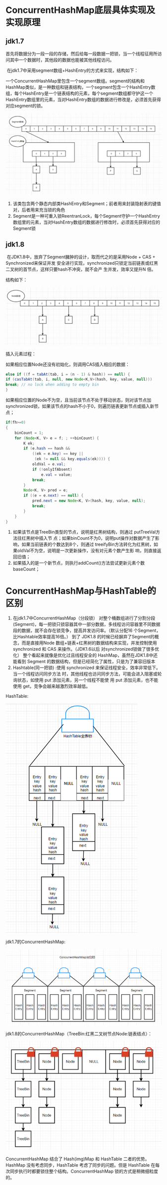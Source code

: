 # ConcurrentHashMap底层具体实现及实现原理

## jdk1.7

​		首先将数据分为一段一段的存储，然后给每一段数据一把锁，当一个线程征用所访问其中一个数据时，其他段的数据也能被其他线程访问。

​		在jdk1.7中采用segment数组+HashEntry的方式来实现，结构如下：

一个ConcurrentHashMap里包含一个segment数组。segment的结构和HashMap类似，是一种数组和链表结构，一个segment包含一个HashEntry数组，每个HashEntry是一个链表结构的元素，每个segment数组都守护这一个HashEntry数组里的元素，当对HashEntry数组的数据进行修改是，必须首先获得对应segment的锁。

![image-20220320140219646](https://github.com/BlackMe2327/cloudimages27/blob/main/img/image-20220320140219646.png?raw=true)

1. 该类包含两个静态内部类HashEntry和Segment；前者用来封装隐射表的键值对，后者用来充当锁的角色
2. Segment是一种可重入锁ReentranLock，每个Segment守护一个HashEntry数组里的元素，当对HashEntry数组的数据进行修改时，必须首先获得对应的Segment锁

## jdk1.8

​		在JDK1.8中，放弃了Segment臃肿的设计，取而代之的是采用Node + CAS + Synchronized来保证并发
安全进行实现，synchronized只锁定当前链表或红黑二叉树的首节点，这样只要hash不冲突，就不会产
生并发，效率又提升N 倍。

结构如下：

![image-20220320140627755](https://github.com/BlackMe2327/cloudimages27/blob/main/img/image-20220320140627755.png?raw=true)

插入元素过程：

如果相应位置Node还没有初始化，则调用CAS插入相应的数据：

```java
else if ((f = tabAt(tab, i = (n - 1) & hash)) == null) {
if (casTabAt(tab, i, null, new Node<K,V>(hash, key, value, null)))
break; // no lock when adding to empty bin
}
```

如果相应位置的Node不为空，且当前该节点不处于移动状态，则对该节点加
synchronized锁，如果该节点的hash不小于0，则遍历链表更新节点或插入新节点；

```java
if(fh>=0)
{
    binCount = 1;
    for (Node<K, V> e = f; ; ++binCount) {
        K ek;
        if (e.hash == hash &&
            ((ek = e.key) == key ||
             (ek != null && key.equals(ek)))) {
            oldVal = e.val;
            if (!onlyIfAbsent)
                e.val = value;
            break;
        }
        Node<K, V> pred = e;
        if ((e = e.next) == null) {
            pred.next = new Node<K, V>(hash, key, value, null);
            break;
        }
    }
}
```

1. 如果该节点是TreeBin类型的节点，说明是红黑树结构，则通过 putTreeVal方法往红黑树中插入节
   点；如果binCount不为0，说明put操作对数据产生了影响，如果当前链表的个数达到8个，则通过
   treeifyBin方法转化为红黑树，如果oldVal不为空，说明是一次更新操作，没有对元素个数产生影
   响，则直接返回旧值；
2. 如果插入的是一个新节点，则执行addCount()方法尝试更新元素个数 baseCount；

# ConcurrentHashMap与HashTable的区别

1. 在jdk1.7中ConcurrentHashMap（分段锁） 对整个桶数组进行了分割分段(Segment)，每一把锁只锁容器其中一部分数据，多线程访问容器里不同数据段的数据，就不会存在锁竞争，提高并发访问率。（默认分配16
   个Segment，比Hashtable效率提高16倍。） 到了 JDK1.8 的时候已经摒弃了Segment的概念，而是直接用Node 数组+链表+红黑树的数据结构来实现，并发控制使用synchronized 和 CAS 来操作。（JDK1.6以后 对synchronized锁做了很多优化） 整个看起来就像是优化过且线程安全的 HashMap，虽然在JDK1.8中还能看到 Segment 的数据结构，但是已经简化了属性，只是为了兼容旧版本
2. Hashtable(同一把锁) :使用 synchronized 来保证线程安全，效率非常低下。当一个线程访问同步方法
   时，其他线程也访问同步方法，可能会进入阻塞或轮询状态，如使用 put 添加元素，另一个线程不能使
   用 put 添加元素，也不能使用 get，竞争会越来越激烈效率越低。

HashTable:

![image-20220320142649587](https://github.com/BlackMe2327/cloudimages27/blob/main/img/image-20220320142649587.png?raw=true)

jdk1.7的ConcurrentHashMap:

![image-20220320143023107](https://github.com/BlackMe2327/cloudimages27/blob/main/img/image-20220320143023107.png?raw=true)

jdk1.8的ConcurrentHashMap（TreeBin:红黑二叉树节点Node:链表结点）：

![image-20220320143357540](https://github.com/BlackMe2327/cloudimages27/blob/main/img/image-20220320143357540.png?raw=true)

ConcurrentHashMap 结合了 Hash(img)Map 和 HashTable 二者的优势。 HashMap 没有考虑同步，HashTable 考虑了同步的问题。但是 HashTable 在每次同步执行时都要锁住整个结构。ConcurrentHashMap 锁的方式是稍微细粒度的。